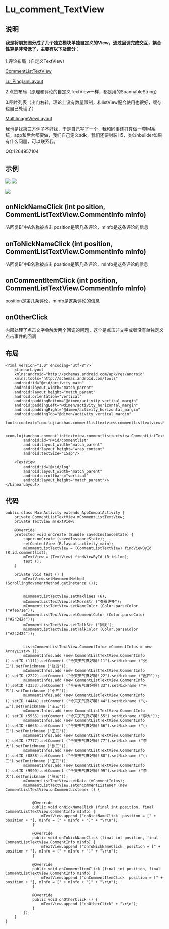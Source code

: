 # Lu_comment_TextView #
 

## 说明

#### 我是将朋友圈分成了几个独立模块单独自定义的View，通过回调完成交互，耦合性算是非常低了，主要有以下及部分： 

1.评论布局（自定义TextView）

[CommentListTextView](https://github.com/hnsugar/CommentListTextView/)

[Lu_PingLunLayout](https://github.com/hnsugar/lu_pinglunlayout/)

2.点赞布局（原理和评论的自定义TextView一样，都是用的SpannableString）

3.图片列表（出门右转，理论上没有数量限制，和listView配合使用也很好，缓存也自己处理了）

[MultiImageViewLayout](https://github.com/hnsugar/MultiImageViewLayout/)

我也是找第三方例子不好找，于是自己写了一个，我和同事还打算做一套IM系统，app和后台都要做，我们自己定义sdk，我们还要封装H5，类似hbuilder如果有什么问题，可以联系我，

QQ:1264957104

## 示例 ##
![](https://github.com/hnsugar/CommentListTextView/blob/master/pic1.jpg)
![](https://github.com/hnsugar/CommentListTextView/blob/master/pic2.gif)

![](http://i.imgur.com/BDFkB82.png)

 

## onNickNameClick (int position, CommentListTextView.CommentInfo mInfo)  ##
“A回复B”中A名称被点击
position是第几条评论，mInfo是这条评论的信息

## onToNickNameClick (int position, CommentListTextView.CommentInfo mInfo) ##
“A回复B”中B名称被点击
position是第几条评论，mInfo是这条评论的信息

## onCommentItemClick (int position, CommentListTextView.CommentInfo mInfo)  ##
position是第几条评论，mInfo是这条评论的信息

## onOtherClick ##
内部处理了点击文字会触发两个回调的问题，这个是点击非文字或者没有单独定义点击事件的回调

 




## 布局 ##
 
	<?xml version="1.0" encoding="utf-8"?>
		<LinearLayout
		xmlns:android="http://schemas.android.com/apk/res/android"
		xmlns:tools="http://schemas.android.com/tools"
		android:id="@+id/activity_main"
		android:layout_width="match_parent"
		android:layout_height="match_parent"
		android:orientation="vertical"
		android:paddingBottom="@dimen/activity_vertical_margin"
		android:paddingLeft="@dimen/activity_horizontal_margin"
		android:paddingRight="@dimen/activity_horizontal_margin"
		android:paddingTop="@dimen/activity_vertical_margin"
		tools:context="com.lujianchao.commentlisttextview.commentlisttextview.MainActivity">

		<com.lujianchao.commentlisttextview.commentlisttextview.CommentListTextView
			android:id="@+id/commentlist"
			android:layout_width="match_parent"
			android:layout_height="wrap_content"
			android:textSize="15sp"/>

		<TextView
			android:id="@+id/log"
			android:layout_width="match_parent"
			android:scrollbars="vertical"
			android:layout_height="match_parent"/>
	</LinearLayout>




## 代码 ##
    
	public class MainActivity extends AppCompatActivity {
		private CommentListTextView mCommentListTextView;
		private TextView mTextView;

		@Override
		protected void onCreate (Bundle savedInstanceState) {
			super.onCreate (savedInstanceState);
			setContentView (R.layout.activity_main);
			mCommentListTextView = (CommentListTextView) findViewById (R.id.commentlist);
			mTextView = (TextView) findViewById (R.id.log);
			test ();
		}

		private void test () {
			mTextView.setMovementMethod (ScrollingMovementMethod.getInstance ());


			mCommentListTextView.setMaxlines (6);
			mCommentListTextView.setMoreStr ("查看更多");
			mCommentListTextView.setNameColor (Color.parseColor ("#fe671e"));
			mCommentListTextView.setCommentColor (Color.parseColor ("#242424"));
			mCommentListTextView.setTalkStr ("回复");
			mCommentListTextView.setTalkColor (Color.parseColor ("#242424"));


			List<CommentListTextView.CommentInfo> mCommentInfos = new ArrayList<> ();
			mCommentInfos.add (new CommentListTextView.CommentInfo ().setID (1111).setComment ("今天天气真好啊！11").setNickname ("张三").setTonickname ("赵四"));
			mCommentInfos.add (new CommentListTextView.CommentInfo ().setID (2222).setComment ("今天天气真好啊！22").setNickname ("赵四"));
			mCommentInfos.add (new CommentListTextView.CommentInfo ().setID (3333).setComment ("今天天气真好啊！33").setNickname ("王五").setTonickname ("小三"));
			mCommentInfos.add (new CommentListTextView.CommentInfo ().setID (4444).setComment ("今天天气真好啊！44").setNickname ("小三").setTonickname ("王五"));
			mCommentInfos.add (new CommentListTextView.CommentInfo ().setID (5555).setComment ("今天天气真好啊！55").setNickname ("李大"));
			mCommentInfos.add (new CommentListTextView.CommentInfo ().setID (6666).setComment ("今天天气真好啊！66").setNickname ("小三").setTonickname ("王五"));
			mCommentInfos.add (new CommentListTextView.CommentInfo ().setID (7777).setComment ("今天天气真好啊！77").setNickname ("李大").setTonickname ("张三"));
			mCommentInfos.add (new CommentListTextView.CommentInfo ().setID (8888).setComment ("今天天气真好啊！88").setNickname ("小三").setTonickname ("王五"));
			mCommentInfos.add (new CommentListTextView.CommentInfo ().setID (9999).setComment ("今天天气真好啊！99").setNickname ("李大").setTonickname ("张三"));
			mCommentListTextView.setData (mCommentInfos);
			mCommentListTextView.setonCommentListener (new CommentListTextView.onCommentListener () {


				@Override
				public void onNickNameClick (final int position, final CommentListTextView.CommentInfo mInfo) {
					mTextView.append ("onNickNameClick  position = [" + position + "], mInfo = [" + mInfo + "]" + "\r\n");
				}

				@Override
				public void onToNickNameClick (final int position, final CommentListTextView.CommentInfo mInfo) {
					mTextView.append ("onToNickNameClick  position = [" + position + "], mInfo = [" + mInfo + "]" + "\r\n");
				}

				@Override
				public void onCommentItemClick (final int position, final CommentListTextView.CommentInfo mInfo) {
					mTextView.append ("onCommentItemClick  position = [" + position + "], mInfo = [" + mInfo + "]" + "\r\n");
				}

				@Override
				public void onOtherClick () {
					mTextView.append ("onOtherClick" + "\r\n");
				}
			});
		}
	}
